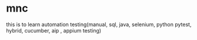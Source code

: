 # mnc
this is to learn automation testing(manual, sql, java, selenium, python pytest, hybrid, cucumber, aip , appium testing)
